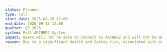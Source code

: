 ```yaml
---
status: Planned
type: Full 
start_date: 2025-08-29 12:00
end_date: 2025-09-15 12:00
quarter: Q3 2025
system: Full ARCHER2 System 
impact: Users will not be able to connect to ARCHER2 and will not be able to access data on any of the ARCHER2 file systems.  The system will be drained of jobs ahead of the power outage and jobs will not run during this period. Any queued jobs will remain in the queue during the outage and jobs will start once the service is returned. SAFE and the ARCHER2 website will be available. 
reason: Due to a significant Health and Safety risk, associated with our power supply to the site, action is required at the Advanced Computing Facility (ACF). There will be a full power outage to the site during this period. Specialised external contractors will be working on a 24/7 basis for the outage period replacing switchgear. 
---
```

